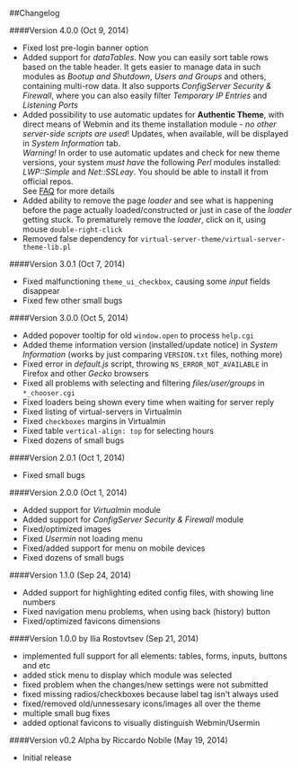 ##Changelog

####Version 4.0.0 (Oct 9, 2014)
 * Fixed lost pre-login banner option
 * Added support for _dataTables_. Now you can easily sort table rows based on the table header. It gets easier to manage data in such modules as _Bootup and Shutdown_, _Users and Groups_ and others, containing multi-row data. It also supports _ConfigServer Security & Firewall_, where you can also easily filter _Temporary IP Entries_ and _Listening Ports_
 * Added possibility to use automatic updates for **Authentic Theme**, with direct means of Webmin and its theme installation module - _no other server-side scripts are used_! Updates, when available, will be displayed in *System Information* tab.<br>*Warning!* In order to use automatic updates and check for new theme versions, your system _must have_ the following _Perl_ modules installed: _LWP::Simple_ and _Net::SSLeay_. You should be able to install it from official repos.<br>See [FAQ](https://github.com/qooob/authentic-theme#troubleshoot) for more details
 * Added ability to remove the page _loader_ and see what is happening before the page actually loaded/constructed or just in case of the _loader_ getting stuck. To prematurely remove the _loader_, click on it, using mouse `double-right-click`
 * Removed false dependency for `virtual-server-theme/virtual-server-theme-lib.pl`

####Version 3.0.1 (Oct 7, 2014)
 * Fixed malfunctioning `theme_ui_checkbox`, causing some _input_ fields disappear
 * Fixed few other small bugs

####Version 3.0.0 (Oct 5, 2014)
* Added popover tooltip for old `window.open` to process `help.cgi`
* Added theme information version (installed/update notice) in _System Information_ (works by just comparing `VERSION.txt` files, nothing more)
* Fixed error in _default.js_ script, throwing `NS_ERROR_NOT_AVAILABLE` in Firefox and other _Gecko_ browsers
* Fixed all problems with selecting and filtering _files/user/groups_ in `*_chooser.cgi`
* Fixed loaders being shown every time when waiting for server reply
* Fixed listing of virtual-servers in Virtualmin
* Fixed `checkboxes` margins in Virtualmin
* Fixed table `vertical-align: top` for selecting hours
* Fixed dozens of small bugs

####Version 2.0.1 (Oct 1, 2014)
* Fixed small bugs

####Version 2.0.0 (Oct 1, 2014)
* Added support for _Virtualmin_ module
* Added support for _ConfigServer Security & Firewall_ module
* Fixed/optimized images
* Fixed _Usermin_ not loading menu
* Fixed/added support for menu on mobile devices
* Fixed dozens of small bugs

####Version 1.1.0 (Sep 24, 2014)
* Added support for highlighting edited config files, with showing line numbers
* Fixed navigation menu problems, when using back (history) button
* Fixed/optimized favicons dimensions

####Version 1.0.0 by Ilia Rostovtsev (Sep 21, 2014)
* implemented full support for all elements: tables, forms, inputs, buttons and etc
* added stick menu to display which module was selected
* fixed problem when the changes/new settings were not submitted
* fixed missing radios/checkboxes because label tag isn't always used
* fixed/removed old/unnessesary icons/images all over the theme
* multiple small bug fixes
* added optional favicons to visually distinguish Webmin/Usermin

####Version v0.2 Alpha by Riccardo Nobile (May 19, 2014)
* Initial release
